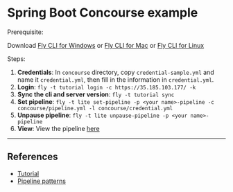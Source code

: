# Spring Boot Concourse example

Prerequisite:

Download [Fly CLI for Windows](https://github.com/concourse/fly/releases/download/v3.10.1-rc.15/fly_windows_amd64.exe) or [Fly CLI for Mac](https://github.com/concourse/fly/releases/download/v3.10.1-rc.15/fly_darwin_amd64) or [Fly CLI for Linux](https://github.com/concourse/fly/releases/download/v3.10.1-rc.15/fly_linux_amd64)

Steps:

1. **Credentials**: In `concourse` directory, copy `credential-sample.yml` and name it `credential.yml`, then fill in the information in `credential.yml`. 
2. **Login**: `fly -t tutorial login -c https://35.185.103.177/ -k`
3. **Sync the cli and server version**: `fly -t tutorial sync`
4. **Set pipeline**: `fly -t lite set-pipeline -p <your name>-pipeline -c concourse/pipeline.yml -l concourse/credential.yml`
5. **Unpause pipeline**: `fly -t lite unpause-pipeline -p <your name>-pipeline`
6. **View**: View the pipeline [here](https://35.185.103.177/) 
----

## References

* [Tutorial](https://github.com/starkandwayne/concourse-tutorial)
* [Pipeline patterns](https://github.com/pivotalservices/concourse-pipeline-samples/tree/master/concourse-pipeline-patterns)
